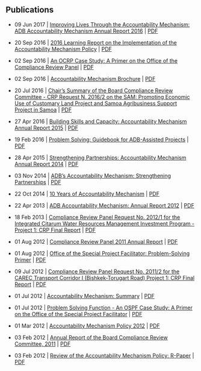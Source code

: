 

## Publications

* 09 Jun 2017 | [Improving Lives Through the Accountability Mechanism: ADB Accountability Mechanism Annual Report 2016](https://www.adb.org/documents/improving-lives-accountability-mechanism-ar2016) | [PDF](https://www.adb.org/sites/default/files/institutional-document/321376/accountability-mechanism-ar2016-2.pdf)
* 20 Sep 2016 | [2016 Learning Report on the Implementation of the Accountability Mechanism Policy](https://www.adb.org/documents/2016-learning-report-implementation-accountability-mechanism-policy) | [PDF](https://www.adb.org/sites/default/files/institutional-document/193411/2016-am-learning-report.pdf)
* 02 Sep 2016 | [An OCRP Case Study: A Primer on the Office of the Compliance Review Panel](https://www.adb.org/publications/ocrp-case-study-primer-office-compliance-review-panel) | [PDF](https://www.adb.org/sites/default/files/publication/29962/primer-ocrp-case-study.pdf)
* 02 Sep 2016 | [Accountability Mechanism Brochure](https://www.adb.org/publications/accountability-mechanism-brochure) | [PDF]()
* 20 Jul 2016 | [Chair’s Summary of the Board Compliance Review Committee - CRP Request N. 2016/2 on the SAM: Promoting Economic Use of Customary Land Project and Samoa Agribusiness Support Project in Samoa](https://www.adb.org/documents/chairs-summary-bcrc-crp-request-n20162) | [PDF]()
* 27 Apr 2016 | [Building Skills and Capacity: Accountability Mechanism Annual Report 2015](https://www.adb.org/documents/skills-capacity-accountability-mechanism-annual-report-2015) | [PDF]()
* 19 Feb 2016 | [Problem Solving: Guidebook for ADB-Assisted Projects](https://www.adb.org/documents/problem-solving-guidebook-adb-assisted-projects) | [PDF]()
* 28 Apr 2015 | [Strengthening Partnerships: Accountability Mechanism Annual Report 2014](https://www.adb.org/documents/strengthening-partnerships-accountability-mechanism-annual-report-2014) | [PDF]()
* 03 Nov 2014 | [ADB’s Accountability Mechanism: Strengthening Partnerships](https://www.adb.org/publications/adb-accountability-mechanism-strengthening-partnerships) | [PDF]()
* 22 Oct 2014 | [10 Years of Accountability Mechanism](https://www.adb.org/publications/10-years-accountability-mechanism) | [PDF]()


* 22 Apr 2013 | [ADB Accountability Mechanism: Annual Report 2012](https://www.adb.org/documents/adb-accountability-mechanism-annual-report-2012) | [PDF]()
* 18 Feb 2013 | [Compliance Review Panel Request No. 2012/1 for the Integrated Citarum Water Resources Management Investment Program - Project 1: CRP Final Report](https://www.adb.org/documents/compliance-review-panel-request-no-20121-integrated-citarum-water-resources-management) | [PDF]()
* 01 Aug 2012 | [Compliance Review Panel 2011 Annual Report](https://www.adb.org/documents/compliance-review-panel-2011-annual-report) | [PDF]()
* 01 Aug 2012 | [Office of the Special Project Facilitator: Problem-Solving Primer](https://www.adb.org/publications/office-special-project-facilitator-problem-solving-primer) | [PDF]()
* 09 Jul 2012 | [Compliance Review Panel Request No. 2011/2 for the CAREC Transport Corridor I (Bishkek-Torugart Road) Project 1: CRP Final Report](https://www.adb.org/documents/compliance-review-panel-carec-transport-corridor-1-bishkek-torugart-crp-final-report) | [PDF]()
* 01 Jul 2012 | [Accountability Mechanism: Summary](https://www.adb.org/publications/accountability-mechanism-summary) | [PDF]()
* 01 Jul 2012 | [Problem Solving Function - An OSPF Case Study: A Primer on the Office of the Special Project Facilitator](https://www.adb.org/publications/problem-solving-function-ospf-case-study-primer-office-special-project-facilitator) | [PDF]()
* 01 Mar 2012 | [Accountability Mechanism Policy 2012](https://www.adb.org/documents/accountability-mechanism-policy-2012) | [PDF]()
* 03 Feb 2012 | [Annual Report of the Board Compliance Review Committee, 2011](https://www.adb.org/documents/annual-report-board-compliance-review-committee-2011) | [PDF]()
* 03 Feb 2012 | [Review of the Accountability Mechanism Policy: R-Paper](https://www.adb.org/documents/review-accountability-mechanism-policy-r-paper) | [PDF]()
